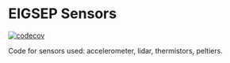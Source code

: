 # EIGSEP Sensors

[![codecov](https://codecov.io/github/EIGSEP/eigsep-sensors/graph/badge.svg?token=WV88G15IG9)](https://codecov.io/github/EIGSEP/eigsep-sensors)

Code for sensors used: accelerometer, lidar, thermistors, peltiers.
